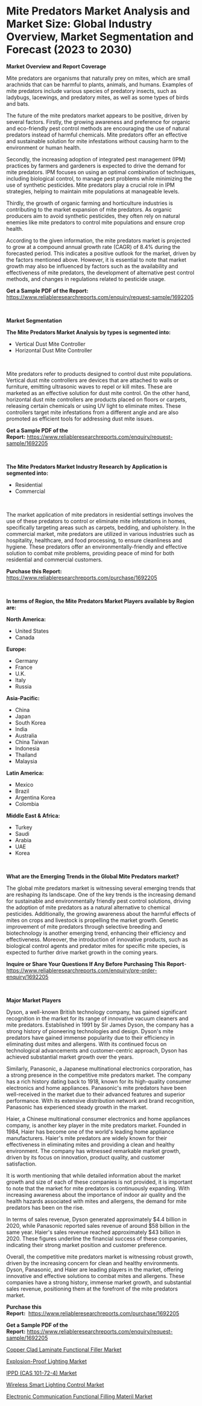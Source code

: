 <p><h1>Mite Predators Market Analysis and Market Size: Global Industry Overview, Market Segmentation and Forecast (2023 to 2030)</h1></p><p><strong>Market Overview and Report Coverage</strong></p>
<p><p>Mite predators are organisms that naturally prey on mites, which are small arachnids that can be harmful to plants, animals, and humans. Examples of mite predators include various species of predatory insects, such as ladybugs, lacewings, and predatory mites, as well as some types of birds and bats.</p><p>The future of the mite predators market appears to be positive, driven by several factors. Firstly, the growing awareness and preference for organic and eco-friendly pest control methods are encouraging the use of natural predators instead of harmful chemicals. Mite predators offer an effective and sustainable solution for mite infestations without causing harm to the environment or human health.</p><p>Secondly, the increasing adoption of integrated pest management (IPM) practices by farmers and gardeners is expected to drive the demand for mite predators. IPM focuses on using an optimal combination of techniques, including biological control, to manage pest problems while minimizing the use of synthetic pesticides. Mite predators play a crucial role in IPM strategies, helping to maintain mite populations at manageable levels.</p><p>Thirdly, the growth of organic farming and horticulture industries is contributing to the market expansion of mite predators. As organic producers aim to avoid synthetic pesticides, they often rely on natural enemies like mite predators to control mite populations and ensure crop health.</p><p>According to the given information, the mite predators market is projected to grow at a compound annual growth rate (CAGR) of 8.4% during the forecasted period. This indicates a positive outlook for the market, driven by the factors mentioned above. However, it is essential to note that market growth may also be influenced by factors such as the availability and effectiveness of mite predators, the development of alternative pest control methods, and changes in regulations related to pesticide usage.</p></p>
<p><strong>Get a Sample PDF of the Report:</strong> <a href="https://www.reliableresearchreports.com/enquiry/request-sample/1692205">https://www.reliableresearchreports.com/enquiry/request-sample/1692205</a></p>
<p>&nbsp;</p>
<p><strong>Market Segmentation</strong></p>
<p><strong>The Mite Predators Market Analysis by types is segmented into:</strong></p>
<p><ul><li>Vertical Dust Mite Controller</li><li>Horizontal Dust Mite Controller</li></ul></p>
<p>&nbsp;</p>
<p><p>Mite predators refer to products designed to control dust mite populations. Vertical dust mite controllers are devices that are attached to walls or furniture, emitting ultrasonic waves to repel or kill mites. These are marketed as an effective solution for dust mite control. On the other hand, horizontal dust mite controllers are products placed on floors or carpets, releasing certain chemicals or using UV light to eliminate mites. These controllers target mite infestations from a different angle and are also promoted as efficient tools for addressing dust mite issues.</p></p>
<p><strong>Get a Sample PDF of the Report:</strong>&nbsp;<a href="https://www.reliableresearchreports.com/enquiry/request-sample/1692205">https://www.reliableresearchreports.com/enquiry/request-sample/1692205</a></p>
<p>&nbsp;</p>
<p><strong>The Mite Predators Market Industry Research by Application is segmented into:</strong></p>
<p><ul><li>Residential</li><li>Commercial</li></ul></p>
<p>&nbsp;</p>
<p><p>The market application of mite predators in residential settings involves the use of these predators to control or eliminate mite infestations in homes, specifically targeting areas such as carpets, bedding, and upholstery. In the commercial market, mite predators are utilized in various industries such as hospitality, healthcare, and food processing, to ensure cleanliness and hygiene. These predators offer an environmentally-friendly and effective solution to combat mite problems, providing peace of mind for both residential and commercial customers.</p></p>
<p><strong>Purchase this Report:</strong>&nbsp; <a href="https://www.reliableresearchreports.com/purchase/1692205">https://www.reliableresearchreports.com/purchase/1692205</a></p>
<p>&nbsp;</p>
<p><strong>In terms of Region, the Mite Predators Market Players available by Region are:</strong></p>
<p>
    <p> <strong> North America: </strong>
        <ul>
            <li>United States</li>
            <li>Canada</li>
        </ul>
        </p> 
    <p> <strong> Europe: </strong>
        <ul>
            <li>Germany</li>
            <li>France</li>
            <li>U.K.</li>
            <li>Italy</li>
            <li>Russia</li>
        </ul>
        </p> 
    <p> <strong> Asia-Pacific: </strong>
        <ul>
            <li>China</li>
            <li>Japan</li>
            <li>South Korea</li>
            <li>India</li>
            <li>Australia</li>
            <li>China Taiwan</li>
            <li>Indonesia</li>
            <li>Thailand</li>
            <li>Malaysia</li>
        </ul>
        </p> 
    <p> <strong> Latin America: </strong>
        <ul>
            <li>Mexico</li>
            <li>Brazil</li>
            <li>Argentina Korea</li>
            <li>Colombia</li>
        </ul>
        </p> 
    <p> <strong> Middle East & Africa: </strong>
        <ul>
            <li>Turkey</li>
            <li>Saudi</li>
            <li>Arabia</li>
            <li>UAE</li>
            <li>Korea</li>
        </ul>
    </p>
    </p>
<p>&nbsp;</p>
<p><strong>What are the Emerging Trends in the Global Mite Predators market?</strong></p>
<p><p>The global mite predators market is witnessing several emerging trends that are reshaping its landscape. One of the key trends is the increasing demand for sustainable and environmentally friendly pest control solutions, driving the adoption of mite predators as a natural alternative to chemical pesticides. Additionally, the growing awareness about the harmful effects of mites on crops and livestock is propelling the market growth. Genetic improvement of mite predators through selective breeding and biotechnology is another emerging trend, enhancing their efficiency and effectiveness. Moreover, the introduction of innovative products, such as biological control agents and predator mites for specific mite species, is expected to further drive market growth in the coming years.</p></p>
<p><strong>Inquire or Share Your Questions If Any Before Purchasing This Report</strong>- <a href="https://www.reliableresearchreports.com/enquiry/pre-order-enquiry/1692205">https://www.reliableresearchreports.com/enquiry/pre-order-enquiry/1692205</a></p>
<p>&nbsp;</p>
<p><strong>Major Market Players</strong></p>
<p><p>Dyson, a well-known British technology company, has gained significant recognition in the market for its range of innovative vacuum cleaners and mite predators. Established in 1991 by Sir James Dyson, the company has a strong history of pioneering technologies and design. Dyson's mite predators have gained immense popularity due to their efficiency in eliminating dust mites and allergens. With its continued focus on technological advancements and customer-centric approach, Dyson has achieved substantial market growth over the years.</p><p>Similarly, Panasonic, a Japanese multinational electronics corporation, has a strong presence in the competitive mite predators market. The company has a rich history dating back to 1918, known for its high-quality consumer electronics and home appliances. Panasonic's mite predators have been well-received in the market due to their advanced features and superior performance. With its extensive distribution network and brand recognition, Panasonic has experienced steady growth in the market.</p><p>Haier, a Chinese multinational consumer electronics and home appliances company, is another key player in the mite predators market. Founded in 1984, Haier has become one of the world's leading home appliance manufacturers. Haier's mite predators are widely known for their effectiveness in eliminating mites and providing a clean and healthy environment. The company has witnessed remarkable market growth, driven by its focus on innovation, product quality, and customer satisfaction.</p><p>It is worth mentioning that while detailed information about the market growth and size of each of these companies is not provided, it is important to note that the market for mite predators is continuously expanding. With increasing awareness about the importance of indoor air quality and the health hazards associated with mites and allergens, the demand for mite predators has been on the rise.</p><p>In terms of sales revenue, Dyson generated approximately $4.4 billion in 2020, while Panasonic reported sales revenue of around $58 billion in the same year. Haier's sales revenue reached approximately $43 billion in 2020. These figures underline the financial success of these companies, indicating their strong market position and customer preference.</p><p>Overall, the competitive mite predators market is witnessing robust growth, driven by the increasing concern for clean and healthy environments. Dyson, Panasonic, and Haier are leading players in the market, offering innovative and effective solutions to combat mites and allergens. These companies have a strong history, immense market growth, and substantial sales revenue, positioning them at the forefront of the mite predators market.</p></p>
<p><strong>Purchase this Report:</strong>&nbsp;&nbsp;<a href="https://www.reliableresearchreports.com/purchase/1692205">https://www.reliableresearchreports.com/purchase/1692205</a></p>
<p></p>
<p><strong>Get a Sample PDF of the Report:</strong>&nbsp;<a href="https://www.reliableresearchreports.com/enquiry/request-sample/1692205">https://www.reliableresearchreports.com/enquiry/request-sample/1692205</a></p>
<p><p><a href="https://medium.com/@ridhantakke90/copper-clad-laminate-functional-filler-market-size-and-market-trends-complete-industry-overview-d794d485f21f">Copper Clad Laminate Functional Filler Market</a></p><p><a href="https://www.linkedin.com/pulse/explosion-proof-lighting-market-size-share-global/">Explosion-Proof Lighting Market</a></p><p><a href="https://github.com/CliffMedina6/Market-Research-Report-List-1/blob/main/ippd-cas-101-72-4-market.md">IPPD (CAS 101-72-4) Market</a></p><p><a href="https://www.linkedin.com/pulse/wireless-smart-lighting-control-market-insights-players/">Wireless Smart Lighting Control Market</a></p><p><a href="https://medium.com/@reportprime01/decoding-electronic-communication-functional-filling-materil-market-metrics-market-share-trends-a1db36de7a0c">Electronic Communication Functional Filling Materil Market</a></p></p>